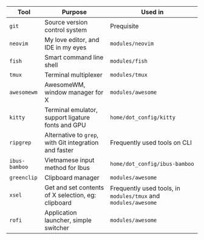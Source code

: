 | Tool          | Purpose                                                | Used in                                                        |
|---------------|--------------------------------------------------------|----------------------------------------------------------------|
| `git`         | Source version control system                          | Prequisite                                                     |
| `neovim`      | My love editor, and IDE in my eyes                     | `modules/neovim`                                               |
| `fish`        | Smart command line shell                               | `modules/fish`                                                 |
| `tmux`        | Terminal multiplexer                                   | `modules/tmux`                                                 |
| `awesomewm`   | AwesomeWM, window manager for X                        | `modules/awesome`                                              |
| `kitty`       | Terminal emulator, support ligature fonts and GPU      | `home/dot_config/kitty`                                        |
| `ripgrep`     | Alternative to `grep`, with Git integration and faster | Frequently used tools on CLI                                   |
| `ibus-bamboo` | Vietnamese input method for Ibus                       | `home/dot_config/ibus-bamboo`                                  |
| `greenclip`   | Clipboard manager                                      | `modules/awesome`                                              |
| `xsel`        | Get and set contents of X selection, eg: clipboard     | Frequently used tools, in `modules/tmux` and `modules/awesome` |
| `rofi`        | Application launcher, simple switcher                  | `modules/awesome`                                              |
